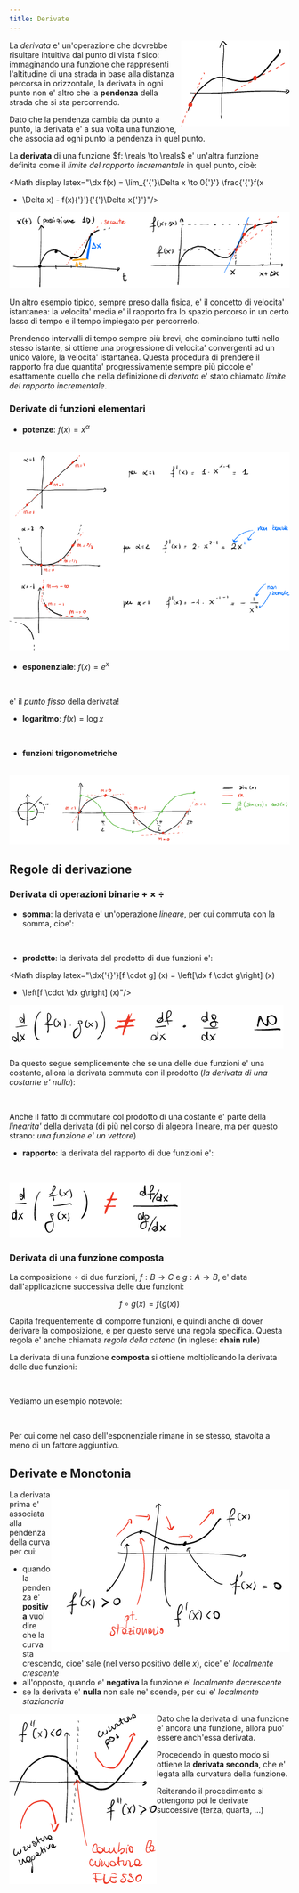```yaml
---
title: Derivate
---
```


<script>
	import Definition from "$lib/envs/Definition.svelte";
	import Math from "$lib/envs/Math.svelte";
	import Img from "$lib/objs/Img.svelte";
</script>

<Img alt="slope" src="/2021-prepmath/dx.png" align="right"/>

La *derivata* e' un'operazione che dovrebbe risultare intuitiva dal punto di
vista fisico: immaginando una funzione che rappresenti l'altitudine di una
strada in base alla distanza percorsa in orizzontale, la derivata in ogni punto
non e' altro che la **pendenza** della strada che si sta percorrendo.

Dato che la pendenza cambia da punto a punto, la derivata e' a sua volta una
funzione, che associa ad ogni punto la pendenza in quel punto.

<Definition title="Derivata">

La **derivata** di una funzione $f: \reals \to \reals$ e' un'altra
funzione <Math latex="\dx f"/> definita come il *limite del rapporto
incrementale* in quel punto, cioè:

<Math display latex="\dx f(x) = \lim_{'{'}\Delta x \to 0{'}'} \frac{'{'}f(x
+ \Delta x) - f(x){'}'}{'{'}\Delta x{'}'}"/>

</Definition>

<Img alt="speed" src="/2021-prepmath/dxdt.png"/>

Un altro esempio tipico, sempre preso dalla fisica, e' il concetto di velocita'
istantanea: la velocita' media e' il rapporto fra lo spazio percorso in un certo
lasso di tempo e il tempo impiegato per percorrerlo.

Prendendo intervalli di tempo sempre più brevi, che cominciano tutti nello
stesso istante, si ottiene una progressione di velocita' convergenti ad un unico
valore, la velocita' istantanea.
Questa procedura di prendere il rapporto fra due quantita' progressivamente
sempre più piccole e' esattamente quello che nella definizione di *derivata* e'
stato chiamato *limite del rapporto incrementale*.

### Derivate di funzioni elementari

- **potenze**: $f(x) = x^\alpha$

<Math display latex="\dx f (x) = \alpha x^{'{'}\alpha - 1{'}'}"/>

<Img alt="power derivative" src="/2021-prepmath/dxpow.png"/>

- **esponenziale**: $f(x) = e^x$

<Math display latex="\dx f (x) = e^x"/>

e' il *punto fisso* della derivata!

- **logaritmo**: $f(x) = \log x$

<Math display latex="\dx f (x) = \frac 1 x"/>

- **funzioni trigonometriche**


<Math display latex="\dx{'{'} \sin {'}'} (x) = \cos (x)"/>
<Math display latex="\dx{'{'} \cos {'}'} (x) = -\sin (x)"/>
<Math display latex="\dx{'{'} \tan {'}'} (x) = \frac 1 {'{'} \cos^2 (x){'}'}"/>

<Img alt="sine derivative" src="/2021-prepmath/dxsin.png"/>

## Regole di derivazione

### Derivata di operazioni binarie $+$ $\times$ $\div$

- **somma**: la derivata e' un'operazione *lineare*, per cui commuta con la
	somma, cioe':

<Math display latex="\dx{'{}'}[f \pm g] (x) = \dx f (x) \pm \dx g (x)"/>

- **prodotto**: la derivata del prodotto di due funzioni e':

<Math display latex="\dx{'{}'}[f \cdot g] (x) = \left[\dx f \cdot g\right] (x)
+ \left[f \cdot \dx g\right] (x)"/>

<Img alt="not product derivative" src="/2021-prepmath/notdxprod.png"/>

Da questo segue semplicemente che se una delle due funzioni e' una costante,
allora la derivata commuta con il prodotto (*la derivata di una costante e'
nulla*):

<Math display latex="\dx{'{}'}[a \cdot f] (x) = a \dx f (x)"/>

Anche il fatto di commutare col prodotto di una costante e' parte della
*linearita'* della derivata (di più nel corso di algebra lineare, ma per questo
strano: *una funzione e' un vettore*)

- **rapporto**: la derivata del rapporto di due funzioni e':

<Math display latex="\dx{'{}'}[f / g]  (x) = \frac{'{'} \dx f g (x) - f \dx
g (x){'}'}{'{'} g (x)^2 {'}'} "/>

<Img alt="not ratio derivative" src="/2021-prepmath/notdxratio.png"/>

### Derivata di una funzione composta

<Definition title="Composizione">

La composizione $\circ$ di due funzioni, $f: B \to C$ e $g: A \to B$, e' data
dall'applicazione successiva delle due funzioni:

$$
f \circ g (x) = f \left( g(x) \right)
$$

</Definition>

Capita frequentemente di comporre funzioni, e quindi anche di dover derivare la
composizione, e per questo serve una regola specifica. Questa regola e' anche
chiamata *regola della catena* (in inglese: **chain rule**)

<Definition title="Chain Rule">

La derivata di una funzione **composta** si ottiene moltiplicando la derivata
delle due funzioni:

<Math display latex="\dx{'{}'}[f \circ g]  (x) = \left[ \dx f \circ g \right] (x) \cdot \dx
g (x)"/>

</Definition>

Vediamo un esempio notevole:

<Math display latex="\dx a^x= \ddx e^{'{'}x \log a {'}'} = \dv{'{'} e^y {'}'}
y (x \log a ) \dx{'{'} (x \log a) {'}'} = e^{'{'}x \log a {'}'} \log a = a^x
\log a"/>

Per cui come nel caso dell'esponenziale rimane in se stesso, stavolta a meno di
un fattore aggiuntivo.

## Derivate e Monotonia

<Img alt="max min derivative" src="/2021-prepmath/dxmaxmin.png" align="right"/>

La derivata prima e' associata alla pendenza della curva per cui:

- quando la pendenza e' **positiva** vuol dire che la curva sta crescendo, cioe'
	sale (nel verso positivo delle $x$), cioe' e' *localmente crescente*
- all'opposto, quando e' **negativa** la funzione e' *localmente decrescente*
- se la derivata e' **nulla** non sale ne' scende, per cui e' *localmente
	stazionaria*

<Img alt="second derivative" src="/2021-prepmath/dx2.png" align="left"/>

Dato che la derivata di una funzione e' ancora una funzione, allora puo' essere
anch'essa derivata.

Procedendo in questo modo si ottiene la **derivata seconda**, che e' legata alla
curvatura della funzione.

Reiterando il procedimento si ottengono poi le derivate successive (terza,
quarta, ...)

<!-- vim: set spelllang=it: -->
